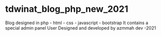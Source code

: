 # tdwinat_blog_php_new_2021


Blog designed in php - html - css - javascript - bootstrap
It contains a special admin panel
User
Designed and developed by
azmmah dev -2021
